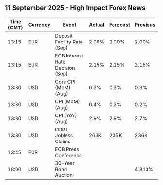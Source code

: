 ## 11 September 2025 - High Impact Forex News

| Time (GMT) | Currency | Event | Actual | Forecast | Previous |
|------|----------|-------|--------|----------|----------|
| 13:15 | EUR | Deposit Facility Rate (Sep) | 2.00% | 2.00% | 2.00% |
| 13:15 | EUR | ECB Interest Rate Decision (Sep) | 2.15% | 2.15% | 2.15% |
| 13:30 | USD | Core CPI (MoM) (Aug) | 0.3% | 0.3% | 0.3% |
| 13:30 | USD | CPI (MoM) (Aug) | 0.4% | 0.3% | 0.2% |
| 13:30 | USD | CPI (YoY) (Aug) | 2.9% | 2.9% | 2.7% |
| 13:30 | USD | Initial Jobless Claims | 263K | 235K | 236K |
| 13:45 | EUR | ECB Press Conference |  |  |  |
| 18:00 | USD | 30-Year Bond Auction |  |  | 4.813% |
